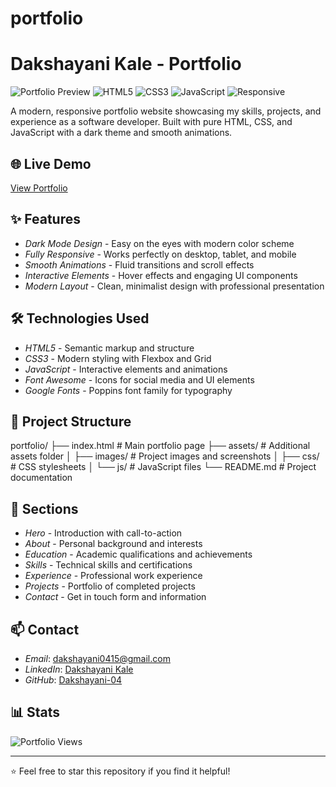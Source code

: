 # portfolio
# Dakshayani Kale - Portfolio

![Portfolio Preview](https://img.shields.io/badge/Portfolio-Live-brightgreen)
![HTML5](https://img.shields.io/badge/HTML5-E34F26?style=flat&logo=html5&logoColor=white)
![CSS3](https://img.shields.io/badge/CSS3-1572B6?style=flat&logo=css3&logoColor=white)
![JavaScript](https://img.shields.io/badge/JavaScript-F7DF1E?style=flat&logo=javascript&logoColor=black)
![Responsive](https://img.shields.io/badge/Design-Responsive-blueviolet)

A modern, responsive portfolio website showcasing my skills, projects, and experience as a software developer. Built with pure HTML, CSS, and JavaScript with a dark theme and smooth animations.

## 🌐 Live Demo

[View Portfolio](https://dakshayani-04.github.io/portfolio/)

## ✨ Features

- *Dark Mode Design* - Easy on the eyes with modern color scheme
- *Fully Responsive* - Works perfectly on desktop, tablet, and mobile
- *Smooth Animations* - Fluid transitions and scroll effects
- *Interactive Elements* - Hover effects and engaging UI components
- *Modern Layout* - Clean, minimalist design with professional presentation

## 🛠 Technologies Used

- *HTML5* - Semantic markup and structure
- *CSS3* - Modern styling with Flexbox and Grid
- *JavaScript* - Interactive elements and animations
- *Font Awesome* - Icons for social media and UI elements
- *Google Fonts* - Poppins font family for typography

## 📁 Project Structure
portfolio/
├── index.html # Main portfolio page
├── assets/ # Additional assets folder
│ ├── images/ # Project images and screenshots
│ ├── css/ # CSS stylesheets
│ └── js/ # JavaScript files
└── README.md # Project documentation
## 🚀 Sections

- *Hero* - Introduction with call-to-action
- *About* - Personal background and interests
- *Education* - Academic qualifications and achievements
- *Skills* - Technical skills and certifications
- *Experience* - Professional work experience
- *Projects* - Portfolio of completed projects
- *Contact* - Get in touch form and information

## 📫 Contact

- *Email*: [dakshayani0415@gmail.com](mailto:dakshayani0415@gmail.com)
- *LinkedIn*: [Dakshayani Kale](https://www.linkedin.com/in/dakshayani-kale-5a5774294/)
- *GitHub*: [Dakshayani-04](https://github.com/Dakshayani-04)

## 📊 Stats

![Portfolio Views](https://komarev.com/ghpvc/?username=Dakshayani-04&label=Portfolio+Views&color=blueviolet&style=flat)


---

⭐ Feel free to star this repository if you find it helpful!
